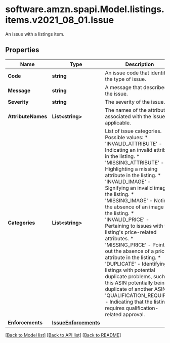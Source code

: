 # software.amzn.spapi.Model.listings.items.v2021_08_01.Issue
An issue with a listings item.

## Properties

Name | Type | Description | Notes
------------ | ------------- | ------------- | -------------
**Code** | **string** | An issue code that identifies the type of issue. | 
**Message** | **string** | A message that describes the issue. | 
**Severity** | **string** | The severity of the issue. | 
**AttributeNames** | **List&lt;string&gt;** | The names of the attributes associated with the issue, if applicable. | [optional] 
**Categories** | **List&lt;string&gt;** | List of issue categories.   Possible values:   * &#39;INVALID_ATTRIBUTE&#39; - Indicating an invalid attribute in the listing.   * &#39;MISSING_ATTRIBUTE&#39; - Highlighting a missing attribute in the listing.   * &#39;INVALID_IMAGE&#39; - Signifying an invalid image in the listing.   * &#39;MISSING_IMAGE&#39; - Noting the absence of an image in the listing.   * &#39;INVALID_PRICE&#39; - Pertaining to issues with the listing&#39;s price-related attributes.   * &#39;MISSING_PRICE&#39; - Pointing out the absence of a price attribute in the listing.   * &#39;DUPLICATE&#39; - Identifying listings with potential duplicate problems, such as this ASIN potentially being a duplicate of another ASIN.   * &#39;QUALIFICATION_REQUIRED&#39; - Indicating that the listing requires qualification-related approval. | 
**Enforcements** | [**IssueEnforcements**](IssueEnforcements.md) |  | [optional] 

[[Back to Model list]](../README.md#documentation-for-models) [[Back to API list]](../README.md#documentation-for-api-endpoints) [[Back to README]](../README.md)

